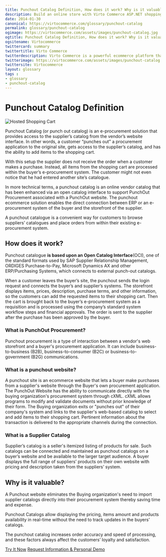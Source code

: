 ```yaml
---
title: Punchout Catalog Definition, How does it work? Why is it valuable? | Glossary Virto Commerce.
description: Build an online store with Virto Commerce ASP.NET shopping cart software. Benefit from an open source shopping cart software that has every feature you need.
date: 2014-01-30
canonical: https://virtocommerce.com/glossary/punchout-catalog
permalink: glossary/punchout-catalog
ogimage: https://virtocommerce.com/assets/images/punchout-catalog.jpg
ogtitle: Punchout Catalog Definition, How does it work? Why is it valuable? | Glossary Virto Commerce.
ogsitename: Virtocommerce
twittercard: summary
twittertitle: Virto Commerce
twitterdescription: Virto Commerce is a powerful ecommerce platform that includes everything you need to create an online store and sell online. Try it free with Free Community License
twitterimage: https://virtocommerce.com/assets/images/punchout-catalog.jpg
twittersite: Virtocommerce
layout: glossary
tags : 
- glossary
- punchout-catalog
---
```

<div class="business-cnt">
	<div class="head __cart">
		<h1 class="title">Punchout Catalog Definition</h1>
	</div>
    <img alt="Hosted Shopping Cart" src="assets/images/punchout-catalog.jpg" />
	<p class="text">Punchout Catalog (or punch out catalog) is an e-procurement solution that provides access to the supplier’s catalog from the vendor’s website interface. In other words, a customer “punches out” a procurement application to the original site, gets access to the supplier’s catalog, and has the ability to add items to  the shopping cart. </p>
    <p class="text">With this setup the supplier does not receive the order when a customer makes a purchase. Instead, all items from the shopping cart are processed within the buyer’s e-procurement system. The customer  might not even notice that he had entered another site’s catalogue. </p>
    <p class="text">In more technical terms, a punchout catalog is an online vendor catalog that has been enhanced via an open catalog interface to support PunchOut Procurement associated with a PunchOut website. The punchout ecommerce solution enables the direct connection between ERP or an e-procurement system of the buyer and the storefront of the supplier.</p>
    <p class="text">A punchout catalogue is a convenient way for customers to browse suppliers’ catalogues and place orders from within their existing e-procurement system. </p>
	<h2 class="sub-title">How does it work?</h2>
	<p class="text">Punchout catalogue <strong>is based upon an Open Catalog Interface</strong>(OCI), one of the standard formats used by SAP Supplier Relationship Management, ORDIGES Purchase-to-Pay, Microsoft Dynamics AX and other ERP/Purchasing Systems, which connects to external punch-out catalogs.</p> 
    <p class="text">When a customer leaves the buyer’s site, the punchout sends the login request and connects the buyer’s and supplier’s systems. The storefront displays items, prices, description, purchase terms, and other information, so the customers can add the requested items to their shopping cart. Then the cart is brought back to the buyer’s e-procurement system as a requisition and is processed using the company’s standard system workflow steps and financial approvals. The order is sent to the supplier after the purchase has been approved by the buyer.</p>
	<h3 class="sub-title">What is PunchOut Procurement?</h3>
	<p class="text">Punchout procurement is a type of interaction between a vendor's web storefront and a buyer's procurement application. It can include business-to-business (B2B), business-to-consumer (B2C) or business-to-government (B2G) communications.</p>
	<h3 class="sub-title">What is a punchout website?</h3>
	<p class="text">A punchout site is an ecommerce website that lets a buyer make purchases from a supplier's website  through the Buyer's own procurement application. The PunchOut Website has the ability to communicate directly with the buying organization's procurement system through cXML. cXML allows programs to modify and validate documents without prior knowledge of their form. The Buying organization exits or "punches out" of their company's system and links to the supplier's web-based catalog to select and add items to their shopping cart. Pertinent information about the transaction is delivered to the appropriate channels during the connection.</p>
	<h3 class="sub-title">What is a Supplier Catalog</h3>
	<p class="text">Supplier’s catalog is a seller's itemized listing of products for sale. Such catalogs can be connected and maintained as punchout catalogs on a buyer’s website and be available to the larger target audience. A buyer displays the full range of suppliers’ products on their own website with pricing and description taken from the suppliers’ system.</p>
	<h2 class="sub-title">Why is it valuable?</h2>
	<p class="text">A Punchout website eliminates the Buying organization's need to import supplier catalogs directly into their procurement system thereby saving time and expense.</p>
    <p class="text">Punchout Catalogs allow displaying the pricing, items amount and products availability in real-time without the need to track updates in the buyers’ catalogs. </p>
    <p class="text">The punchout catalog increases order accuracy and speed of processing, and these factors always affect the customers’ loyalty and satisfaction.</p>
	<div class="buttons">
		<a class="button fill" href="/try-now">Try It Now</a>
		<a class="button fill" href="/contact-us">Request Information & Personal Demo</a>
	</div>
</div>
